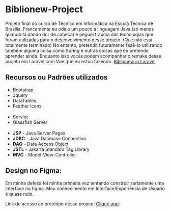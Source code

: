 # Biblionew-Project
Projeto final do curso de Técnico em Informática na Escola Técnica de Brasília.
Francamente eu odeio um pouco a linguagem Java (só menos quando tá dando dor de cabeça) e peguei trauma das tecnologias que foram utilizadas para o desenvolvimento desse projeto. (Que não está totalmente terminado)
No entanto, pretendo futuramente fazê-lo utilizando também alguma coisa como Spring e outras coisas que eu pretendo aprender ainda.
Enquanto isso vocês podem acompanhar o remake desse projeto em Laravel com Vue que eu estou fazendo. [Biblionew in Laravel](https://github.com/pablo-moraes/biblionew)

## Recursos ou Padrões utilizados
- Bootstrap
- Jquery
- DataTables
- Feather Icons
<br/><br>
- Servlet
- Glassfish Server
<br/><br>
- **JSP** - Java Server Pages
- **JDBC** - Java Database Connection
- **DAO** - Data Access Object
- **JSTL** - Jakarta Standard Tag Library
- **MVC** - Model-View-Controller

## Design no Figma:
Em minha defesa foi minha primeira vez tentando construir seriamente uma interface no figma. Meu conhecimento em Interface/Experiência de Usuário é quase nulo.

Link de acesso ao protótipo desse projeto: [Clique aqui](https://www.figma.com/file/CoWG2VfYZZcapuvBAJoYB6/BiblioNew?node-id=0%3A1)
